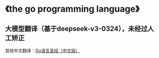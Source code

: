 # 《the go programming language》
## 大模型翻译（基于deepseek-v3-0324），未经过人工矫正
其他中文翻译：[Go语言圣经（中文版）](https://golang-china.github.io/gopl-zh/index.html)
